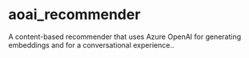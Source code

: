 # aoai_recommender
A content-based recommender that uses Azure OpenAI for generating embeddings and for a conversational experience..
